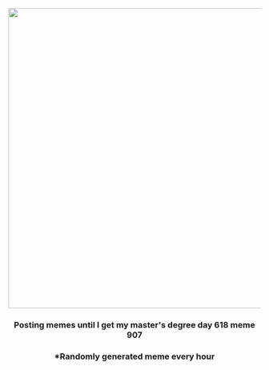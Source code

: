 <p align="center">
        <img src="https://i.redd.it/fsoanxfbyrf91.jpg" width="600" height="600">
        </p>
        <h3 align="center">Posting memes until I get my master's degree day 618 meme 907</h3>
        <h3 align="center">*Randomly generated meme every hour</h3>
    